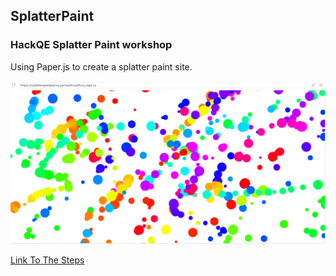 ## SplatterPaint  
### HackQE Splatter Paint workshop  

Using Paper.js to create a splatter paint site.  



![alt text](https://github.com/ParnaChowdhury/splatterpaintparna/blob/441122a761ef979f13763beccafcebf984ebabe8/splatterpaint.png?=250x250)

[Link To The Steps](https://workshops.hackclub.com/splatter_paint/)  
